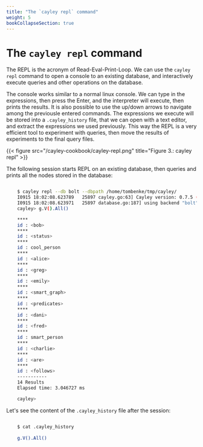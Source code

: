 ```yaml
---
title: "The `cayley repl` command"
weight: 5
bookCollapseSection: true
---
```


# The `cayley repl` command

The REPL is the acronym of Read-Eval-Print-Loop.
We can use the `cayley repl` command to open a console to an existing database, and interactively execute queries and other operations on the database.

The console works similar to a normal linux console. 
We can type in the expressions, then press the Enter, and the interpreter will execute, then prints the results.
It is also possible to use the up/down arrows to navigate among the previousle entered commands.
The expressions we execute will be stored into a `.cayley_history` file, that we can open with a text editor, and extract the expressions we used previously.
This way the REPL is a very efficient tool to experiment with queries, then move the results of experiments to the final query files.

{{< figure src="/cayley-cookbook/cayley-repl.png" title="Figure 3.: cayley repl" >}}

The following session starts REPL on an existing database, then queries and prints all the nodes stored in the database:

```bash

    $ cayley repl --db bolt --dbpath /home/tombenke/tmp/cayley/ 
    I0915 18:02:08.623789   25897 cayley.go:63] Cayley version: 0.7.5 (cf576babb7db)
    I0915 18:02:08.623971   25897 database.go:187] using backend "bolt" (/home/tombenke/tmp/cayley/)
    cayley> g.V().All()

    ****
    id : <bob>
    ****
    id : <status>
    ****
    id : cool_person
    ****
    id : <alice>
    ****
    id : <greg>
    ****
    id : <emily>
    ****
    id : <smart_graph>
    ****
    id : <predicates>
    ****
    id : <dani>
    ****
    id : <fred>
    ****
    id : smart_person
    ****
    id : <charlie>
    ****
    id : <are>
    ****
    id : <follows>
    -----------
    14 Results
    Elapsed time: 3.046727 ms

    cayley>

```

Let's see the content of the `.cayley_history` file after the session:
```bash

    $ cat .cayley_history 
    
    g.V().All()

```
